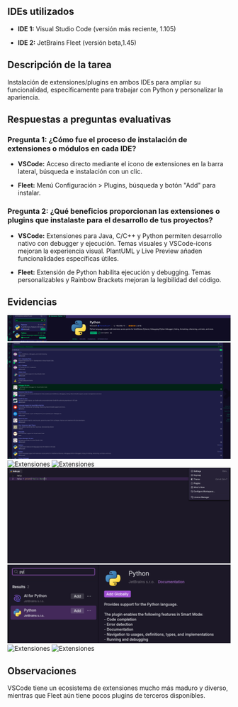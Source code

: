 
## IDEs utilizados

- **IDE 1:** Visual Studio Code (versión más reciente, 1.105)
    
- **IDE 2:** JetBrains Fleet (versión beta,1.45)
    

## Descripción de la tarea

Instalación de extensiones/plugins en ambos IDEs para ampliar su funcionalidad, específicamente para trabajar con Python y personalizar la apariencia.

## Respuestas a preguntas evaluativas

### Pregunta 1: ¿Cómo fue el proceso de instalación de extensiones o módulos en cada IDE?

- **VSCode:** Acceso directo mediante el icono de extensiones en la barra lateral, búsqueda e instalación con un clic.
    
- **Fleet:** Menú Configuración > Plugins, búsqueda y botón "Add" para instalar.
    

### Pregunta 2: ¿Qué beneficios proporcionan las extensiones o plugins que instalaste para el desarrollo de tus proyectos?

- **VSCode:** Extensiones para Java, C/C++ y Python permiten desarrollo nativo con debugger y ejecución. Temas visuales y VSCode-icons mejoran la experiencia visual. PlantUML y Live Preview añaden funcionalidades específicas útiles.
    
- **Fleet:** Extensión de Python habilita ejecución y debugging. Temas personalizables y Rainbow Brackets mejoran la legibilidad del código.
    

## Evidencias

![Extensiones](capturas/punto2_vscode_extensiones_marketplace.png.png)
![Extensiones](capturas/punto2_vscode_extensiones_instaladas.png.png)
![Extensiones](punto2_vscode_extensiones_cambiotema.png.png)
![Extensiones](punto2_vscode_extensiones_cambioiconos.png.png)
![Extensiones](capturas/punto2_fleet_extensiones_accesoplugins.png.png)
![Extensiones](capturas/punto2_fleet_extensiones_marketplace.png.png)
![Extensiones](punto2_fleet_extensiones_instaladas.png.png)
![Extensiones](punto2_fleet_extensiones_instaladas2.png.png)
## Observaciones

VSCode tiene un ecosistema de extensiones mucho más maduro y diverso, mientras que Fleet aún tiene pocos plugins de terceros disponibles.
